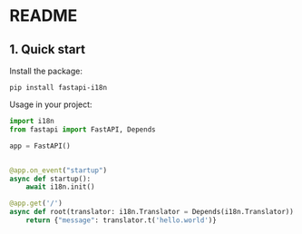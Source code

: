 # README

## 1. Quick start

Install the package:

```shell
pip install fastapi-i18n
```

Usage in your project:

```python
import i18n
from fastapi import FastAPI, Depends

app = FastAPI()


@app.on_event("startup")
async def startup():
    await i18n.init()

@app.get('/')
async def root(translator: i18n.Translator = Depends(i18n.Translator)):
    return {"message": translator.t('hello.world')}
```

